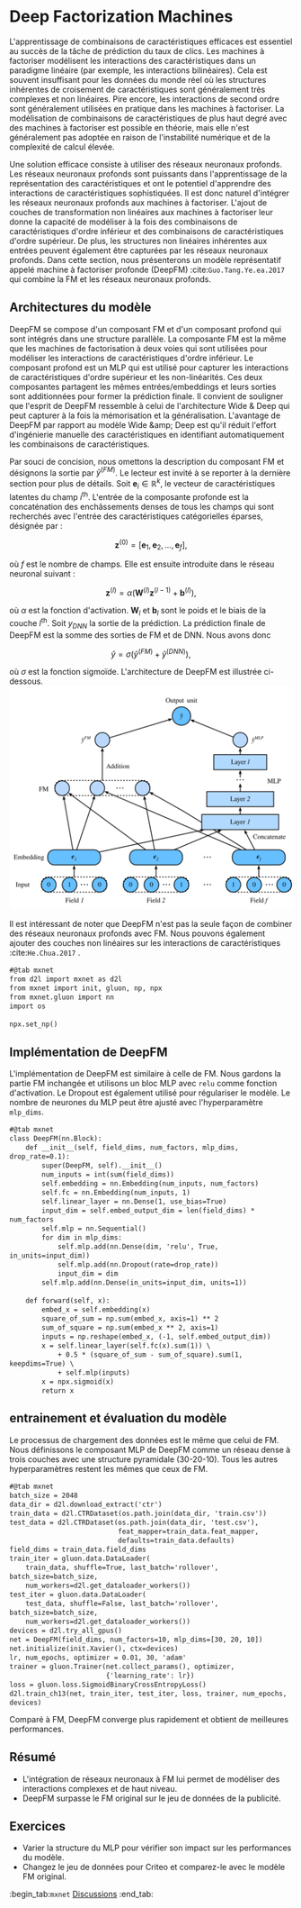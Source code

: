 # Deep Factorization Machines

L'apprentissage de combinaisons de caractéristiques efficaces est essentiel au succès de la tâche de prédiction du taux de clics. Les machines à factoriser modélisent les interactions des caractéristiques dans un paradigme linéaire (par exemple, les interactions bilinéaires). Cela est souvent insuffisant pour les données du monde réel où les structures inhérentes de croisement de caractéristiques sont généralement très complexes et non linéaires. Pire encore, les interactions de second ordre sont généralement utilisées en pratique dans les machines à factoriser. La modélisation de combinaisons de caractéristiques de plus haut degré avec des machines à factoriser est possible en théorie, mais elle n'est généralement pas adoptée en raison de l'instabilité numérique et de la complexité de calcul élevée.

Une solution efficace consiste à utiliser des réseaux neuronaux profonds. Les réseaux neuronaux profonds sont puissants dans l'apprentissage de la représentation des caractéristiques et ont le potentiel d'apprendre des interactions de caractéristiques sophistiquées. Il est donc naturel d'intégrer les réseaux neuronaux profonds aux machines à factoriser. L'ajout de couches de transformation non linéaires aux machines à factoriser leur donne la capacité de modéliser à la fois des combinaisons de caractéristiques d'ordre inférieur et des combinaisons de caractéristiques d'ordre supérieur. De plus, les structures non linéaires inhérentes aux entrées peuvent également être capturées par les réseaux neuronaux profonds. Dans cette section, nous présenterons un modèle représentatif appelé machine à factoriser profonde (DeepFM) :cite:`Guo.Tang.Ye.ea.2017` qui combine la FM et les réseaux neuronaux profonds.


## Architectures du modèle

DeepFM se compose d'un composant FM et d'un composant profond qui sont intégrés dans une structure parallèle. La composante FM est la même que les machines de factorisation à deux voies qui sont utilisées pour modéliser les interactions de caractéristiques d'ordre inférieur. Le composant profond est un MLP qui est utilisé pour capturer les interactions de caractéristiques d'ordre supérieur et les non-linéarités. Ces deux composantes partagent les mêmes entrées/embeddings et leurs sorties sont additionnées pour former la prédiction finale. Il convient de souligner que l'esprit de DeepFM ressemble à celui de l'architecture Wide &amp; Deep qui peut capturer à la fois la mémorisation et la généralisation. L'avantage de DeepFM par rapport au modèle Wide \&amp; Deep est qu'il réduit l'effort d'ingénierie manuelle des caractéristiques en identifiant automatiquement les combinaisons de caractéristiques.

Par souci de concision, nous omettons la description du composant FM et désignons la sortie par $\hat{y}^{(FM)}$. Le lecteur est invité à se reporter à la dernière section pour plus de détails. Soit $\mathbf{e}_i \in \mathbb{R}^{k}$, le vecteur de caractéristiques latentes du champ $i^\mathrm{th}$.  L'entrée de la composante profonde est la concaténation des enchâssements denses de tous les champs qui sont recherchés avec l'entrée des caractéristiques catégorielles éparses, désignée par :

$$
\mathbf{z}^{(0)}  = [\mathbf{e}_1, \mathbf{e}_2, ..., \mathbf{e}_f],
$$

où $f$ est le nombre de champs.  Elle est ensuite introduite dans le réseau neuronal suivant :

$$
\mathbf{z}^{(l)}  = \alpha(\mathbf{W}^{(l)}\mathbf{z}^{(l-1)} + \mathbf{b}^{(l)}),
$$

où $\alpha$ est la fonction d'activation. $\mathbf{W}_{l}$ et $\mathbf{b}_{l}$ sont le poids et le biais de la couche $l^\mathrm{th}$. Soit $y_{DNN}$ la sortie de la prédiction. La prédiction finale de DeepFM est la somme des sorties de FM et de DNN. Nous avons donc

$$
\hat{y} = \sigma(\hat{y}^{(FM)} + \hat{y}^{(DNN)}),
$$

où $\sigma$ est la fonction sigmoïde. L'architecture de DeepFM est illustrée ci-dessous.
![Illustration of the DeepFM model](../img/rec-deepfm.svg)

Il est intéressant de noter que DeepFM n'est pas la seule façon de combiner des réseaux neuronaux profonds avec FM. Nous pouvons également ajouter des couches non linéaires sur les interactions de caractéristiques :cite:`He.Chua.2017` .

```{.python .input  n=2}
#@tab mxnet
from d2l import mxnet as d2l
from mxnet import init, gluon, np, npx
from mxnet.gluon import nn
import os

npx.set_np()
```

## Implémentation de DeepFM
L'implémentation de DeepFM est similaire à celle de FM. Nous gardons la partie FM inchangée et utilisons un bloc MLP avec `relu` comme fonction d'activation. Le Dropout est également utilisé pour régulariser le modèle. Le nombre de neurones du MLP peut être ajusté avec l'hyperparamètre `mlp_dims`.

```{.python .input  n=2}
#@tab mxnet
class DeepFM(nn.Block):
    def __init__(self, field_dims, num_factors, mlp_dims, drop_rate=0.1):
        super(DeepFM, self).__init__()
        num_inputs = int(sum(field_dims))
        self.embedding = nn.Embedding(num_inputs, num_factors)
        self.fc = nn.Embedding(num_inputs, 1)
        self.linear_layer = nn.Dense(1, use_bias=True)
        input_dim = self.embed_output_dim = len(field_dims) * num_factors
        self.mlp = nn.Sequential()
        for dim in mlp_dims:
            self.mlp.add(nn.Dense(dim, 'relu', True, in_units=input_dim))
            self.mlp.add(nn.Dropout(rate=drop_rate))
            input_dim = dim
        self.mlp.add(nn.Dense(in_units=input_dim, units=1))

    def forward(self, x):
        embed_x = self.embedding(x)
        square_of_sum = np.sum(embed_x, axis=1) ** 2
        sum_of_square = np.sum(embed_x ** 2, axis=1)
        inputs = np.reshape(embed_x, (-1, self.embed_output_dim))
        x = self.linear_layer(self.fc(x).sum(1)) \
            + 0.5 * (square_of_sum - sum_of_square).sum(1, keepdims=True) \
            + self.mlp(inputs)
        x = npx.sigmoid(x)
        return x
```

## entrainement et évaluation du modèle
Le processus de chargement des données est le même que celui de FM. Nous définissons le composant MLP de DeepFM comme un réseau dense à trois couches avec une structure pyramidale (30-20-10). Tous les autres hyperparamètres restent les mêmes que ceux de FM.

```{.python .input  n=4}
#@tab mxnet
batch_size = 2048
data_dir = d2l.download_extract('ctr')
train_data = d2l.CTRDataset(os.path.join(data_dir, 'train.csv'))
test_data = d2l.CTRDataset(os.path.join(data_dir, 'test.csv'),
                           feat_mapper=train_data.feat_mapper,
                           defaults=train_data.defaults)
field_dims = train_data.field_dims
train_iter = gluon.data.DataLoader(
    train_data, shuffle=True, last_batch='rollover', batch_size=batch_size,
    num_workers=d2l.get_dataloader_workers())
test_iter = gluon.data.DataLoader(
    test_data, shuffle=False, last_batch='rollover', batch_size=batch_size,
    num_workers=d2l.get_dataloader_workers())
devices = d2l.try_all_gpus()
net = DeepFM(field_dims, num_factors=10, mlp_dims=[30, 20, 10])
net.initialize(init.Xavier(), ctx=devices)
lr, num_epochs, optimizer = 0.01, 30, 'adam'
trainer = gluon.Trainer(net.collect_params(), optimizer,
                        {'learning_rate': lr})
loss = gluon.loss.SigmoidBinaryCrossEntropyLoss()
d2l.train_ch13(net, train_iter, test_iter, loss, trainer, num_epochs, devices)
```

Comparé à FM, DeepFM converge plus rapidement et obtient de meilleures performances.

## Résumé

* L'intégration de réseaux neuronaux à FM lui permet de modéliser des interactions complexes et de haut niveau.
* DeepFM surpasse le FM original sur le jeu de données de la publicité.

## Exercices

* Varier la structure du MLP pour vérifier son impact sur les performances du modèle.
* Changez le jeu de données pour Criteo et comparez-le avec le modèle FM original.

:begin_tab:`mxnet`
[Discussions](https://discuss.d2l.ai/t/407)
:end_tab:
